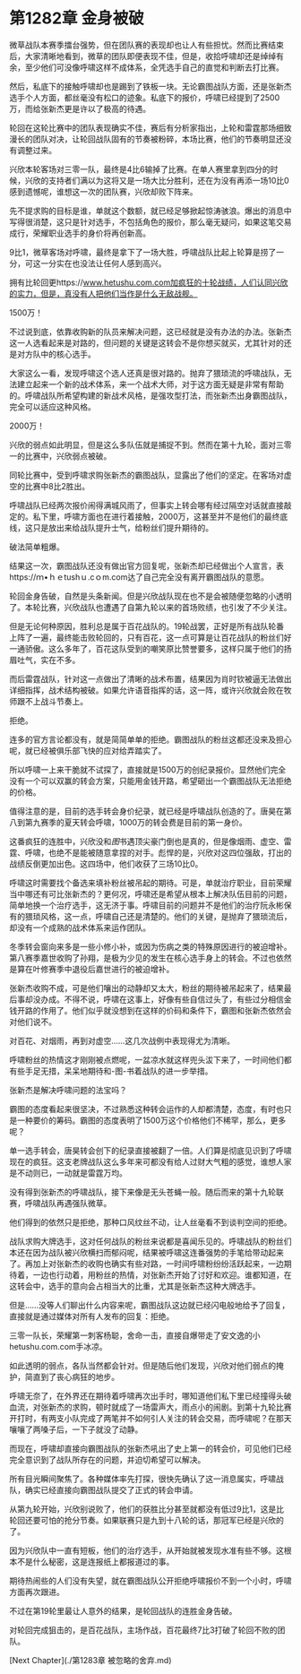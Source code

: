 # 第1282章 金身被破

微草战队本赛季擂台强势，但在团队赛的表现却也让人有些担忧。然而比赛结束后，大家清晰地看到，微草的团队即便表现不佳，但是，收拾呼啸却还是绰绰有余，至少他们可没像呼啸这样不成体系，全凭选手自己的直觉和判断去打比赛。

然后，私底下的接触呼啸却也是踢到了铁板一块。无论霸图战队方面，还是张新杰选手个人方面，都丝毫没有松口的迹象。私底下的报价，呼啸已经提到了2500万，而给张新杰更是许以了极高的待遇。

轮回在这轮比赛中的团队表现确实不佳，赛后有分析家指出，上轮和雷霆那场细致漫长的团队对决，让轮回战队固有的节奏被粉碎，本场比赛，他们的节奏明显还没有调整过来。

兴欣本轮客场对三零一队，最终是4比6输掉了比赛。在单人赛里拿到四分的时候，兴欣的支持者们满以为这将又是一场大比分胜利，还在为没有再添一场10比0感到遗憾呢，谁想这一次的团队赛，兴欣却败下阵来。

先不提求购的目标是谁，单就这个数额，就已经足够掀起惊涛骇浪。爆出的消息中写得很消楚，这只是针对选手，不包括角色的报价，那么毫无疑问，如果这笔交易成行，荣耀职业选手的身价将再创新高。

9比1，微草客场对呼啸，最终是拿下了一场大胜，呼啸战队比起上轮算是捞了一分，可这一分实在也没法让任何人感到高兴。

拥有比轮回更https://www.hetushu.com.com加疯狂的十轮战绩，人们认同兴欣的实力，但是，真没有人把他们当作是什么无敌战舰。

1500万！

不过说到底，依靠收购新的队员来解决问题，这已经就是没有办法的办法。张新杰这一人选看起来是对路的，但问题的关键是这转会不是你想买就买，尤其针对的还是对方队中的核心选手。

大家这么一看，发现呼啸这个选人还真是很对路的。抛弃了猥琐流的呼啸战队，无法建立起来一个新的战术体系，来一个战术大师，对于这方面无疑是非常有帮助的。呼啸战队所希望构建的新战术风格，是强攻型打法，而张新杰出身霸图战队，完全可以适应这种风格。

2000万！

兴欣的弱点如此明显，但是这么多队伍就是捕捉不到。然而在第十九轮，面对三零一的比赛中，兴欣弱点被破。

同轮比赛中，受到呼啸求购张新杰的霸图战队，显露出了他们的坚定。在客场对虚空的比赛中8比2胜出。

呼啸战队已经两次报价闹得满城风雨了，但事实上转会哪有经过隔空对话就直接敲定的。私下里，呼啸方面也在进行着接触，2000万，这甚至并不是他们的最终底线，这只是放出来给战队提升士气，给粉丝们提升期待的。

破法简单粗爆。

结果这一次，霸图战队还没有做出官方回复呢，张新杰却已经做出个人宣言，表https://ｍ•ｈｅtushｕ.cｏm.com达了自己完全没有离开霸图战队的意愿。

轮回金身告破，自然是头条新闻。但是兴欣战队现在也不是会被随便忽略的小透明了。本轮比赛，兴欣战队也遭遇了自第九轮以来的首场败绩，也引发了不少关注。

但是无论何种原因，胜利总是属于百花战队的。19轮战罢，正好是所有战队轮番上阵了一遍，最终能击败轮回的，只有百花，这一点可算是让百花战队的粉丝们好一通骄傲。这么多年了，百花这队受到的嘲笑原比赞誉要多，这样只属于他们的扬眉吐气，实在不多。

而后雷霆战队，针对这一点做出了清晰的战术布置，结果因为肖时钦被逼无法做出详细指挥，战术结构被破。如果允许语音指挥的话，这一阵，或许兴欣就会败在牧师跟不上战斗节奏上。

拒绝。

连多的官方言论都没有，就是简简单单的拒绝。霸图战队的粉丝这都还没来及担心呢，就已经被俱乐部飞快的应对给弄踏实了。

所以呼啸一上来干脆就不试探了，直接就是1500万的创纪录报价。显然他们完全没有一个可以双赢的转会方案，只能用金钱开路，希望砸出一个霸图战队无法拒绝的价格。

值得注意的是，目前的选手转会身价纪录，就已经是呼啸战队创造的了。唐昊在第八到第九赛季的夏天转会呼啸，1000万的转会费是目前的第一身价。

这番疯狂的连胜中，兴欣没和*图*书遇顶尖豪门倒也是真的，但是像烟雨、虚空、雷霆、呼啸，也绝不是能被随意拿捏的对手。彪悍的是，兴欣对这四位强敌，打出的战绩反倒更加出色。这四场中，他们收获了三场10比0。

呼啸这时需要找个备选来填补粉丝被吊起的期待。可是，单就治疗职业，目前荣耀当中哪还有可比张新杰的？更何况，呼啸还是希望从根本上解决队伍目前的问题，简单地换一个治疗选手，这无济于事。呼啸目前的问题并不是他们的治疗阮永彬保有的猥琐风格，这一点，呼啸自己还是清楚的。他们的关键，是抛弃了猥琐流后，却没有一个成熟的战术体系来运作团队。

冬季转会窗向来多是一些小修小补，或因为伤病之类的特殊原因进行的被迫增补。第八赛季嘉世收购了孙翔，是极为少见的发生在核心选手身上的转会。不过也依然是算在叶修赛季中退役后嘉世进行的被迫增补。

张新杰收购不成，可是他们嚷出的动静却又太大，粉丝的期待被吊起来了，结果最后事却没办成。不得不说，呼啸在这事上，好像有些自信过头了，有些过分相信金钱开路的作用了。他们似乎就没想到在这样的价码和条件下，霸图和张新杰依然会对他们说不。

对百花、对烟雨，再到对虚空……这几次战例中表现得尤为清晰。

呼啸粉丝的热情这才刚刚被点燃呢，一盆凉水就这样兜头沷下来了，一时间他们都有些手足无措，呆呆地期待和-图-书着战队的进一步举措。

张新杰是解决呼啸问题的法宝吗？

霸图的态度看起来很坚决，不过熟悉这种转会运作的人却都清楚，态度，有时也只是一种要价的筹码。霸图的态度表明了1500万这个价格他们不稀罕，那么，更多呢？

单一选手转会，唐昊转会创下的纪录直接被翻了一倍。人们算是彻底见识到了呼啸现在的疯狂。这支老牌战队这么多年来可都没有给人过财大气粗的感觉，谁想人家是不动则已，一动就是雷霆万均。

没有得到张新杰的呼啸战队，接下来像是无头苍蝇一般。随后而来的第十九轮联赛，呼啸战队再遇强队微草。

他们得到的依然只是拒绝，那种口风纹丝不动，让人丝毫看不到谈判空间的拒绝。

战队求购大牌选手，这对任何战队的粉丝来说都是喜闻乐见的。呼啸战队的粉丝们本还在因为战队被兴欣横扫而郁闷呢，结果被呼啸这连番强势的手笔给带动起来了。再加上对张新杰的收购也确实有些对路，一时间呼啸粉纷纷活跃起来，一边期待着，一边也行动着，用粉丝的热情，对张新杰开始了讨好和欢迎。谁都知道，在这转会中，选手的意向会占相当大的比重，尤其是张新杰这种大牌选手。

但是……没等人们聊出什么内容来呢，霸图战队这边就已经闪电般地给予了回复，直接就是通过媒体对所有人发布的回复：拒绝。

三零一队长，荣耀第一刺客杨聪，舍命一击，直接自爆带走了安文逸的小hetushu.com.com手冰凉。

如此透明的弱点，各队当然都会针对。但是随后他们发现，兴欣对他们弱点的掩护，简直到了丧心病狂的地步。

呼啸无奈了，在外界还在期待着呼啸再次出手时，哪知道他们私下里已经撞得头破血流，对张新杰的求购，顿时就成了一场雷声大，雨点小的闹剧。到第十九轮比赛开打时，有两支小队完成了两笔并不如何引人关注的转会交易，而呼啸呢？在那天嚷嚷了两嗓子后，一下子就没了动静。

而现在，呼啸却直接向霸图战队的张新杰吼出了史上第一的转会价，可见他们已经完全意识到了战队所存在的问题，并迫切希望可以解决。

所有目光瞬间聚焦了。各种媒体率先打探，很快先确认了这一消息属实，呼啸战队，确实已经直接向霸图战队提交了正式的转会申请。

从第九轮开始，兴欣别说败了，他们的获胜比分甚至就都没有低过9比1，这是比轮回还要可怕的抢分节奏。如果联赛只是九到十八轮的话，那冠军已经是兴欣的了。

因为兴欣队中一直有短板，他们的治疗选手，从开始就被发现水准有些不够。这根本不是什么秘密，这是连报纸上都报道过的事。

期待热闹些的人们没有失望，就在霸图战队公开拒绝呼啸报价不到一个小时，呼啸方面再次跟进。

不过在第19轮里最让人意外的结果，是轮回战队的连胜金身告破。

对轮回完成狙击的，是百花战队，主场作战，百花最终7比3打破了轮回不败的团队。



[Next Chapter](./第1283章 被忽略的舍弃.md)